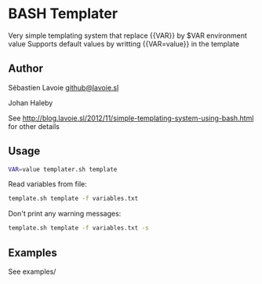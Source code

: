 # BASH Templater
Very simple templating system that replace {{VAR}} by $VAR environment value
Supports default values by writting {{VAR=value}} in the template

## Author

Sébastien Lavoie <github@lavoie.sl>

Johan Haleby

See http://blog.lavoie.sl/2012/11/simple-templating-system-using-bash.html for other details

## Usage
	
```bash
VAR=value templater.sh template
```

Read variables from file:
    
```bash
template.sh template -f variables.txt
```

Don't print any warning messages:

```bash
template.sh template -f variables.txt -s
```

## Examples
See examples/
